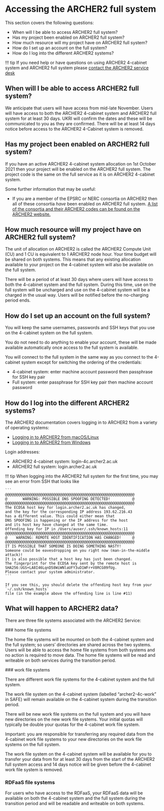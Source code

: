 # Accessing the ARCHER2 full system

This section covers the following questions:

  - When will I be able to access ARCHER2 full system? 
  - Has my project been enabled on ARCHER2 full system?
  - How much resource will my project have on ARCHER2 full system?
  - How do I set up an account on the full system?
  - How do I log into the different ARCHER2 systems?

!!! tip
    If you need help or have questions on using ARCHER2 4-cabinet system and ARCHER2 full system
    please [contact the ARCHER2 service desk](https://www.archer2.ac.uk/support-access/servicedesk.html)

## When will I be able to access ARCHER2 full system? 

We anticipate that users will have access from mid-late November. Users will have access to both the ARCHER2 4-cabinet system and ARCHER2 full system for at least 30 days. UKRI will confirm the dates and these will be communicated to you as they are confirmed. There will be at least 14 days notice before access to the ARCHER2 4-Cabinet system is removed. 

## Has my project been enabled on ARCHER2 full system?

If you have an active ARCHER2 4-cabinet system allocation on 1st October 2021 then your project will be enabled on the ARCHER2 full system. The project code is the same on the full service as it is on ARCHER2 4-cabinet system. 

Some further information that may be useful:

   - If you are a member of the EPSRC or NERC consortia on ARCHER2 then all of these consortia *have* been enabled on ARCHER2 full system. [A list of the consortia and their ARCHER2 codes can be found on the ARCHER2 website.](https://www.archer2.ac.uk/research/consortia/)
   
## How much resource will my project have on ARCHER2 full system?

The unit of allocation on ARCHER2 is called the ARCHER2 Compute Unit (CU) and 1 CU is equivalent to 1 ARCHER2 node hour.
Your time budget will be shared on both systems. This means that any existing allocation available to your project on the 4-cabinet system will also be available on the full system. 

There will be a period of at least 30 days where users will have access to both the 4-cabinet system and the full system. During this time, use on the full system will be uncharged and use on the 4-cabinet system will be a charged in the usual way.  Users will be notified before the no-charging period ends.


## How do I set up an account on the full system?

You will keep the same usernames, passwords and SSH keys that you use on the 4-cabinet system on the full system.

You do not need to do anything to enable your account, these will be made available automatically once access to the full system is available. 
 
You will connect to the full system in the same way as you connect to the 4-cabinet system except for switching the ordering of the credentials: 

* 4-cabinet system: enter machine account password then passphrase for SSH key pair
* Full system: enter passphrase for SSH key pair then machine account password
 
## How do I log into the different ARCHER2 systems?

The ARCHER2 documentation covers logging in to ARCHER2 from a variety of operating systems:
   - [Logging in to ARCHER2 from macOS/Linux](https://docs.archer2.ac.uk/user-guide/connecting/#logging-in-from-linux-and-macos)
   - [Logging in to ARCHER2 from Windows](https://docs.archer2.ac.uk/user-guide/connecting/#logging-in-from-windows-using-mobaxterm)

Login addresses:
 
* ARCHER2 4-cabinet system: login-4c.archer2.ac.uk
* ARCHER2 full system: login.archer2.ac.uk

!!! tip
    When logging into the ARCHER2 full system for the first time, you may see an error 
    from SSH that looks like
    
    ```
    @@@@@@@@@@@@@@@@@@@@@@@@@@@@@@@@@@@@@@@@@@@@@@@@@@@@@@@@@@@
    @       WARNING: POSSIBLE DNS SPOOFING DETECTED!          @
    @@@@@@@@@@@@@@@@@@@@@@@@@@@@@@@@@@@@@@@@@@@@@@@@@@@@@@@@@@@
    The ECDSA host key for login.archer2.ac.uk has changed,
    and the key for the corresponding IP address 193.62.216.43
    has a different value. This could either mean that
    DNS SPOOFING is happening or the IP address for the host
    and its host key have changed at the same time.
    Offending key for IP in /Users/auser/.ssh/known_hosts:11
    @@@@@@@@@@@@@@@@@@@@@@@@@@@@@@@@@@@@@@@@@@@@@@@@@@@@@@@@@@@
    @    WARNING: REMOTE HOST IDENTIFICATION HAS CHANGED!     @
    @@@@@@@@@@@@@@@@@@@@@@@@@@@@@@@@@@@@@@@@@@@@@@@@@@@@@@@@@@@
    IT IS POSSIBLE THAT SOMEONE IS DOING SOMETHING NASTY!
    Someone could be eavesdropping on you right now (man-in-the-middle attack)!
    It is also possible that a host key has just been changed.
    The fingerprint for the ECDSA key sent by the remote host is
    SHA256:UGS+LA8I46LqnD58WiWNlaUFY3uD1WFr+V8RCG09fUg.
    Please contact your system administrator.
    ```
    
    If you see this, you should delete the offending host key from your `~/.ssh/known_hosts`
    file (in the example above the offending line is line #11)


## What will happen to ARCHER2 data? 

There are three file systems associated with the ARCHER2 Service: 
 
### home file systems

The home file systems will be mounted on both the 4-cabinet system and the full system; so users’ directories are shared across the two systems. Users will be able to access the home file systems from both systems and no action is required to move data. The home file systems will be read and writeable on both services during the transition period. 
 
### work file systems

There are different work file systems for the 4-cabinet system and the full system. 
 
The work file system on the 4-cabinet system (labelled “archer2-4c-work” in SAFE) will remain available on the 4-cabinet system during the transition period.

There will be new work file systems on the full system and you will have new directories on the new work file systems. Your initial quotas will typically be double your quotas for the 4-cabinet work file system.
 
Important: you are responsible for transferring any required data from the 4-cabinet work file systems  to your new directories on the work file systems on the full system.

The work file system on the 4-cabinet system will be available for you to transfer your data from for at least 30 days from the start of the ARCHER2 full system access and 14 days notice will be given before the 4-cabinet work file system is removed.

### RDFaaS file systems

For users who have access to the RDFaaS, your RDFaaS data will be available on both the 4-cabinet system and the full system during the transition period and will be readable and writeable on both systems.



